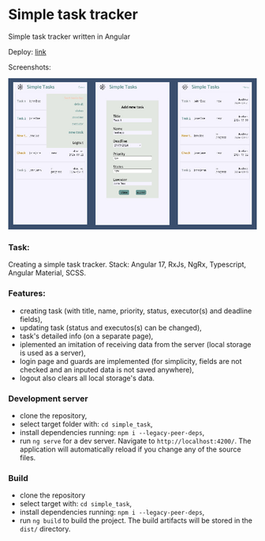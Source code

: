 # Simple task tracker
Simple task tracker written in Angular

Deploy: [link](https://simpletracker.netlify.app/)

Screenshots:

![screenshot1](https://github.com/zelenolis/Simple-task-tracker/blob/dev/simple_task/src/assets/screenshots.jpg?raw=true)

### Task:
Creating a simple task tracker.
Stack: Angular 17, RxJs, NgRx, Typescript, Angular Material, SCSS.

### Features:
- creating task (with title, name, priority, status, executor(s) and deadline fields),
- updating task (status and executos(s) can be changed),
- task's detailed info (on a separate page),
- iplemented an imitation of receiving data from the server (local storage is used as a server),
- login page and guards are implemented (for simplicity, fields are not checked and an inputed data is not saved anywhere),
- logout also clears all local storage's data.

### Development server
- clone the repository,
- select target folder with: `cd simple_task`,
- install dependencies running: `npm i --legacy-peer-deps`,
- run `ng serve` for a dev server. Navigate to `http://localhost:4200/`. The application will automatically reload if you change any of the source files.

### Build
- clone the repository
- select target with: `cd simple_task`,
- install dependencies running: `npm i --legacy-peer-deps`,
- run `ng build` to build the project. The build artifacts will be stored in the `dist/` directory.
